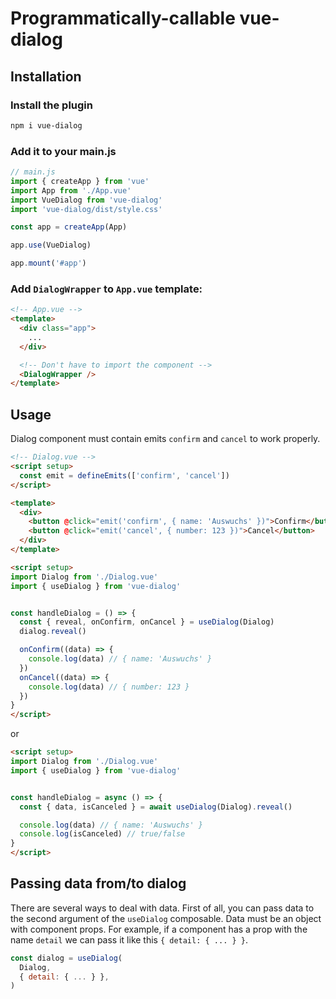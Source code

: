 # Programmatically-callable vue-dialog


## Installation

### Install the plugin

```bash
npm i vue-dialog
```

### Add it to your main.js

```js
// main.js
import { createApp } from 'vue'
import App from './App.vue'
import VueDialog from 'vue-dialog'
import 'vue-dialog/dist/style.css'

const app = createApp(App)

app.use(VueDialog)

app.mount('#app')
```

### Add `DialogWrapper` to `App.vue` template:

```html
<!-- App.vue -->
<template>
  <div class="app">
    ...
  </div>

  <!-- Don't have to import the component -->
  <DialogWrapper />
</template>
```


## Usage

Dialog component must contain emits `confirm` and `cancel` to work properly.

```html
<!-- Dialog.vue -->
<script setup>
  const emit = defineEmits(['confirm', 'cancel'])
</script>

<template>
  <div>
    <button @click="emit('confirm', { name: 'Auswuchs' })">Confirm</button>
    <button @click="emit('cancel', { number: 123 })">Cancel</button>
  </div>
</template>
```


```html
<script setup>
import Dialog from './Dialog.vue'
import { useDialog } from 'vue-dialog'


const handleDialog = () => {
  const { reveal, onConfirm, onCancel } = useDialog(Dialog)
  dialog.reveal()

  onConfirm((data) => {
    console.log(data) // { name: 'Auswuchs' }
  })
  onCancel((data) => {
    console.log(data) // { number: 123 }
  })
}
</script>
```

or

```html
<script setup>
import Dialog from './Dialog.vue'
import { useDialog } from 'vue-dialog'


const handleDialog = async () => {
  const { data, isCanceled } = await useDialog(Dialog).reveal()

  console.log(data) // { name: 'Auswuchs' }
  console.log(isCanceled) // true/false
}
</script>
```

## Passing data from/to dialog

There are several ways to deal with data. First of all, you can pass data to the second argument of the `useDialog` composable. Data must be an object with component props. For example, if a component has a prop with the name `detail` we can pass it like this `{ detail: { ... } }`.

```javascript
const dialog = useDialog(
  Dialog,
  { detail: { ... } },
)
```
